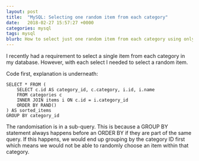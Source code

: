 ```yaml
---
layout: post
title:  "MySQL: Selecting one random item from each category"
date:   2018-02-27 15:57:27 +0000
categories: mysql
tags: mysql
blurb: How to select just one random item from each category using only MySQL
---
```


I recently had a requirement to select a single item from each category in my database.  However, with each select I needed to select a random item.

Code first, explanation is underneath:

```mysql
SELECT * FROM (
    SELECT c.id AS category_id, c.category, i.id, i.name
    FROM categories c
    INNER JOIN items i ON c.id = i.category_id
    ORDER BY RAND()
) AS sorted_items
GROUP BY category_id
```

The randomisation is in a sub-query.  This is because a GROUP BY statement always happens before an ORDER BY if they are part of the same query.  If this happens, we would end up grouping by the category ID first which means we would not be able to randomly choose an item within that category.
